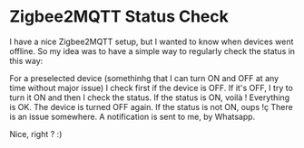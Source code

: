 # Zigbee2MQTT Status Check

I have a nice Zigbee2MQTT setup, but I wanted to know when devices went offline. So my idea was to have a simple way to regularly check the status in this way:

For a preselected device (somethinhg that I can turn ON and OFF at any time without major issue) I check first if the device is OFF.
If it's OFF, I try to turn it ON and then I check the status.
If the status is ON, voilà ! Everything is OK. The device is turned OFF again.
If the status is not ON, oups !ç There is an issue somewhere. A notification is sent to me, by Whatsapp.

Nice, right ? :)